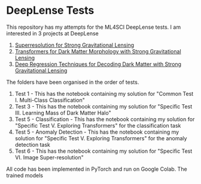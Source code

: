 # DeepLense Tests

This repository has my attempts for the ML4SCI DeepLense tests. I am interested in 3 projects at DeepLense
1. [Superresolution for Strong Gravitational Lensing](https://ml4sci.org/gsoc/2023/proposal_DEEPLENSE6.html)
2. [Transformers for Dark Matter Morphology with Strong Gravitational Lensing](https://ml4sci.org/gsoc/2023/proposal_DEEPLENSE4.html)
3. [Deep Regression Techniques for Decoding Dark Matter with Strong Gravitational Lensing](https://ml4sci.org/gsoc/2023/proposal_DEEPLENSE2.html)

The folders have been organised in the order of tests. 
1. Test 1 - This has the notebook containing my solution for "Common Test I. Multi-Class Classification"
2. Test 3 - This has the notebook containing my solution for "Specific Test III. Learning Mass of Dark Matter Halo"
3. Test 5 - Classification - This has the notebook containing my solution for "Specific Test V. Exploring Transformers" for the classification task
4. Test 5 - Anomaly Detection - This has the notebook containing my solution for "Specific Test V. Exploring Transformers" for the anomaly detection task
5. Test 6 - This has the notebook containing my solution for "Specific Test VI. Image Super-resolution"

All code has been implemented in PyTorch and run on Google Colab. The trained models 